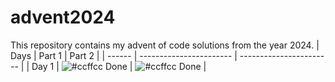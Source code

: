 # advent2024
This repository contains my advent of code solutions from the year 2024.
| Days   | Part 1                  | Part 2                 |
| ------ | ----------------------- | ----------------------- |
| Day 1  | ![#ccffcc](https://via.placeholder.com/15/ccffcc/000000?text=+) Done                    | ![#ccffcc](https://via.placeholder.com/15/ccffcc/000000?text=+) Done                     |
